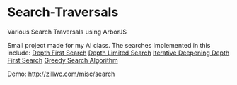 Search-Traversals
=================

Various Search Traversals using ArborJS

Small project made for my AI class. The searches implemented in this include:
  <a href="http://en.wikipedia.org/wiki/Depth-first_search">Depth First Search</a>
  <a href="http://en.wikipedia.org/wiki/Depth-limited_search">Depth Limited Search</a>
  <a href="http://en.wikipedia.org/wiki/Iterative_deepening_depth-first_search">Iterative Deepening Depth First Search</a>
  <a href="http://en.wikipedia.org/wiki/Greedy_algorithm">Greedy Search Algorithm</a>

Demo: http://zillwc.com/misc/search
